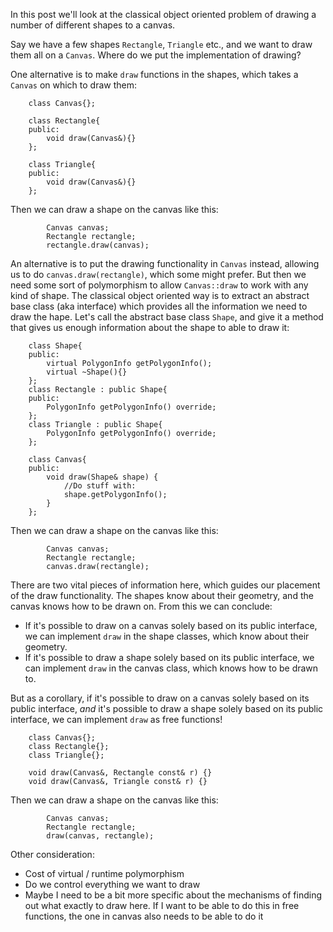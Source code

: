 In this post we'll look at the classical object oriented problem of drawing a number of different shapes to a canvas. 

Say we have a few shapes `Rectangle`, `Triangle` etc., and we want to draw them all on a `Canvas`. Where do we put the implementation of drawing?

One alternative is to make `draw` functions in the shapes, which takes a `Canvas` on which to draw them:

<!-- snippetysnip:main.cpp:n00:(before='```', after='```') -->

```
    class Canvas{};

    class Rectangle{
    public:
        void draw(Canvas&){}
    };

    class Triangle{
    public:
        void draw(Canvas&){}
    };
```

<!-- snippetysnip_end:main.cpp:n00 -->

Then we can draw a shape on the canvas like this:

<!-- snippetysnip:main.cpp:n01:(before='```', after='```') -->

```
        Canvas canvas;
        Rectangle rectangle;
        rectangle.draw(canvas);
```

<!-- snippetysnip_end:main.cpp:n01 -->

An alternative is to put the drawing functionality in `Canvas` instead, allowing us to do `canvas.draw(rectangle)`, which some might prefer. But then we need some sort of polymorphism to allow `Canvas::draw` to work with any kind of shape. The classical object oriented way is to extract an abstract base class (aka interface) which provides all the information we need to draw the hape. Let's call the abstract base class `Shape`, and give it a method that gives us enough information about the shape to able to draw it:

<!-- snippetysnip:main.cpp:n10:(before='```', after='```') -->

```
    class Shape{
    public:
        virtual PolygonInfo getPolygonInfo();
        virtual ~Shape(){}
    };
    class Rectangle : public Shape{
    public:
        PolygonInfo getPolygonInfo() override;
    };
    class Triangle : public Shape{
        PolygonInfo getPolygonInfo() override;
    };

    class Canvas{
    public:
        void draw(Shape& shape) {
            //Do stuff with:
            shape.getPolygonInfo();
        }
    };

```

<!-- snippetysnip_end:main.cpp:n10 -->

Then we can draw a shape on the canvas like this:

<!-- snippetysnip:main.cpp:n11:(before='```', after='```') -->

```
        Canvas canvas;
        Rectangle rectangle;
        canvas.draw(rectangle);
```

<!-- snippetysnip_end:main.cpp:n11 -->

There are two vital pieces of information here, which guides our placement of the draw functionality. The shapes know about their geometry, and the canvas knows how to be drawn on. From this we can conclude:

- If it's possible to draw on a canvas solely based on its public interface, we can implement `draw` in the shape classes, which know about their geometry.
- If it's possible to draw a shape solely based on its public interface, we can implement `draw` in the canvas class, which knows how to be drawn to.

But as a corollary, if it's possible to draw on a canvas solely based on its public interface, *and* it's possible to draw a shape solely based on its public interface, we can implement `draw` as free functions!


<!-- snippetysnip:main.cpp:n20:(before='```', after='```') -->

```
    class Canvas{};
    class Rectangle{};
    class Triangle{};

    void draw(Canvas&, Rectangle const& r) {}
    void draw(Canvas&, Triangle const& r) {}
```

<!-- snippetysnip_end:main.cpp:n20 -->

Then we can draw a shape on the canvas like this:
<!-- snippetysnip:main.cpp:n21:(before='```', after='```') -->

```
        Canvas canvas;
        Rectangle rectangle;
        draw(canvas, rectangle);
```

<!-- snippetysnip_end:main.cpp:n21 -->

Other consideration:
- Cost of virtual / runtime polymorphism
- Do we control everything we want to draw
- Maybe I need to be a bit more specific about the mechanisms of finding out what exactly to draw here. If I want to be able to do this in free functions, the one in canvas also needs to be able to do it


